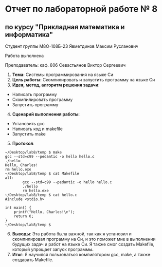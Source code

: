 # Отчет по лабораторной работе № 8
## по курсу "Прикладная математика и информатика"

Студент группы М8О-108Б-23 Явметдинов Максим Русланович

Работа выполнена 

Преподаватель: каф. 806 Севастьянов Виктор Сергеевич

1. **Тема**: Системы программирования на языке Си
2. **Цель работы**: Скомпилировать и запустить программу на языке Си
3. **Идея, метод, алгоритм решения задачи**: 
- Написать программу
- Скомпилировать программу
- Запустить программу
4. **Сценарий выполнения работы**: 
- Установить gcc
- Написать код и makefile
- Запустить make
5. **Протокол**:
```
~/Desktop/lab8/temp $ make
gcc --std=c99 --pedantic -o hello hello.c
./hello
Hello, Charles!
rm hello.exe
~/Desktop/lab8/temp $ cat Makefile
all:
        gcc --std=c99 --pedantic -o hello hello.c
        ./hello
        rm hello.exe
~/Desktop/lab8/temp $ cat hello.c
#include <stdio.h>

int main() {
    printf("Hello, Charles!\n");
    return 0;
}
~/Desktop/lab8/temp $
```
6. **Выводы**: Эта работа была важной, так как я установил и скомпилировал программу на Си, и это поможет мне в выполнении будущих задач и работ на языке Си. Я также смог создать Makefile, который упрощает запуск программы.
7. **Итог**: Я научился пользоваться компилятором gcc, make, а также создавать Makefile.
